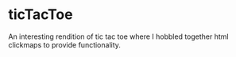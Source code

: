 # ticTacToe
An interesting rendition of tic tac toe where I hobbled together html clickmaps to provide functionality.
